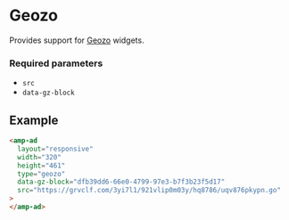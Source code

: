 # Geozo

Provides support for [Geozo](https://geozo.com) widgets.

### Required parameters

-   `src`
-   `data-gz-block`

## Example

```html
<amp-ad
  layout="responsive"
  width="320"
  height="461"
  type="geozo"
  data-gz-block="dfb39dd6-66e0-4799-97e3-b7f3b23f5d17"
  src="https://grvclf.com/3yi7l1/921vlip0m03y/hq8786/uqv876pkypn.go"
>
</amp-ad>
```
